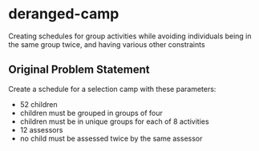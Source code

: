 deranged-camp
=============

Creating schedules for group activities while avoiding individuals being in the same group twice, and having various other constraints

Original Problem Statement
--------------------------

Create a schedule for a selection camp with these parameters:

* 52 children
* children must be grouped in groups of four
* children must be in unique groups for each of 8 activities
* 12 assessors
* no child must be assessed twice by the same assessor

